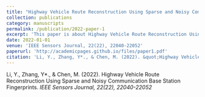 ```yaml
---
title: "Highway Vehicle Route Reconstruction Using Sparse and Noisy Communication Base Station Fingerprints"
collection: publications
category: manuscripts
permalink: /publication/2022-paper-1
excerpt: 'This paper is about Highway Vehicle Route Reconstruction Using Sparse and Noisy Communication Base Station Fingerprints.'
date: 2022-01-01
venue: 'IEEE Sensors Journal, 22(22), 22040-22052'
paperurl: 'http://academicpages.github.io/files/paper1.pdf'
citation: 'Li, Y., Zhang, Y*., & Chen, M. (2022). &quot;Highway Vehicle Route Reconstruction Using Sparse and Noisy Communication Base Station Fingerprints&quot; <i>IEEE Sensors Journal, 22(22), 22040-22052</i>'
---
```


Li, Y., Zhang, Y*., & Chen, M. (2022). Highway Vehicle Route Reconstruction Using Sparse and Noisy Communication Base Station Fingerprints. <i>IEEE Sensors Journal, 22(22), 22040-22052</i>

